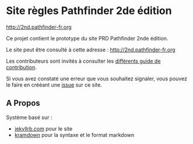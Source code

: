 # Site règles Pathfinder 2de édition

<http://2nd.pathfinder-fr.org>

Ce projet contient le prototype du site PRD Pathfinder 2nde édition.

Le site peut être consulté à cette adresse : <http://2nd.pathfinder-fr.org>

Les contributeurs sont invités à consulter les [différents guide de contribution](https://gitlab.com/pathfinder-fr/pf2-jekyll/wikis/home).

Si vous avez constaté une erreur que vous souhaitez signaler, vous pouvez le faire en crééant une [issue](https://gitlab.com/pathfinder-fr/pf2-jekyll/issues) sur ce site.

## A Propos

Système basé sur :

* [jekyllrb.com](https://jekyllrb.com/) pour le site
* [kramdown](https://kramdown.gettalong.org/) pour la syntaxe et le format markdown